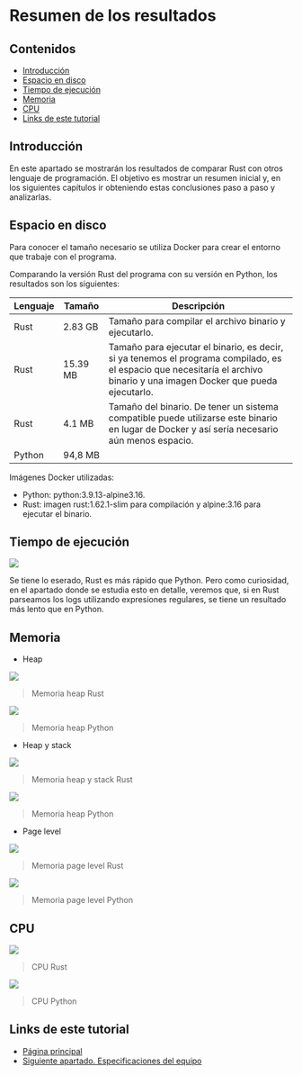 # Resumen de los resultados

## Contenidos

- [Introducción](#introducción)
- [Espacio en disco](#espacio-en-disco)
- [Tiempo de ejecución](#tiempo-de-ejecución)
- [Memoria](#memoria)
- [CPU](#cpu)
- [Links de este tutorial](#links-de-este-tutorial)

## Introducción

En este apartado se mostrarán los resultados de comparar Rust con otros lenguaje de programación. El objetivo es mostrar un resumen inicial y, en los siguientes capítulos ir obteniendo estas conclusiones paso a paso y analizarlas.

## Espacio en disco

Para conocer el tamaño necesario se utiliza Docker para crear el entorno que trabaje con el programa.

Comparando la versión Rust del programa con su versión en Python, los resultados son los siguientes:

Lenguaje | Tamaño    | Descripción
---------|-----------|--------------------------------------------------
Rust     | 2.83 GB   | Tamaño para compilar el archivo binario y ejecutarlo.
Rust     | 15.39 MB  | Tamaño para ejecutar el binario, es decir, si ya tenemos el programa compilado, es el espacio que necesitaría el archivo binario y una imagen Docker que pueda ejecutarlo.
Rust     | 4.1 MB    | Tamaño del binario. De tener un sistema compatible puede utilizarse este binario en lugar de Docker y así sería necesario aún menos espacio.
Python   | 94,8 MB   |

Imágenes Docker utilizadas:

- Python: python:3.9.13-alpine3.16.
- Rust: imagen rust:1.62.1-slim para compilación y alpine:3.16 para ejecutar el binario.

## Tiempo de ejecución

![](execution-time.png)

Se tiene lo eserado, Rust es más rápido que Python. Pero como curiosidad, en el apartado donde se estudia esto en detalle, veremos que, si en Rust parseamos los logs utilizando expresiones regulares, se tiene un resultado más lento que en Python.

## Memoria

- Heap

![](metrics-memory-massif-rust-heap-only.png)

> Memoria heap Rust

![](metrics-memory-massif-python-heap-only.png)

> Memoria heap Python

- Heap y stack

![](metrics-memory-massif-rust-add_stacks.png)

> Memoria heap y stack Rust

![](metrics-memory-massif-python-add_stacks.png)

> Memoria heap Python

- Page level

![](metrics-memory-massif-rust-add-pages-as-heap.png)

> Memoria page level Rust

![](metrics-memory-massif-python-add-pages-as-heap.png)

> Memoria page level Python

## CPU

![](metrics-cpu-rust.png)

> CPU Rust

![](metrics-cpu-python.png)

> CPU Python

## Links de este tutorial

- [Página principal](introduction.html)
- [Siguiente apartado. Especificaciones del equipo](03-host-specifications.html)


